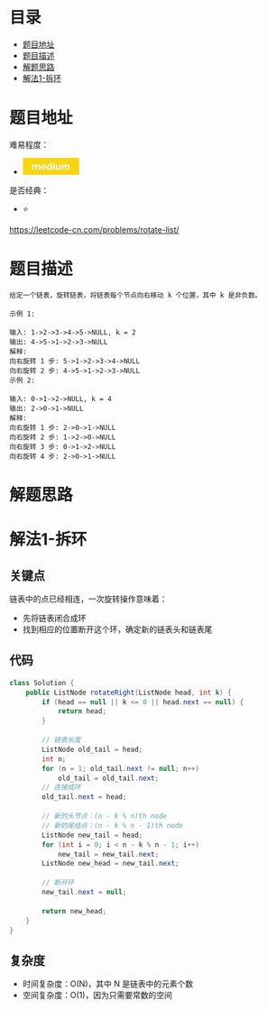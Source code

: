 # 目录
* [题目地址](#题目地址)
* [题目描述](#题目描述)
* [解题思路](#解题思路)
* [解法1-拆环](#解法1-拆环)



# 题目地址
难易程度：
- ![medium.jpg](../.images/medium.jpg)

是否经典：
- ⭐️

https://leetcode-cn.com/problems/rotate-list/

# 题目描述
```text
给定一个链表，旋转链表，将链表每个节点向右移动 k 个位置，其中 k 是非负数。

示例 1:

输入: 1->2->3->4->5->NULL, k = 2
输出: 4->5->1->2->3->NULL
解释:
向右旋转 1 步: 5->1->2->3->4->NULL
向右旋转 2 步: 4->5->1->2->3->NULL
示例 2:

输入: 0->1->2->NULL, k = 4
输出: 2->0->1->NULL
解释:
向右旋转 1 步: 2->0->1->NULL
向右旋转 2 步: 1->2->0->NULL
向右旋转 3 步: 0->1->2->NULL
向右旋转 4 步: 2->0->1->NULL
```


# 解题思路




# 解法1-拆环
## 关键点
链表中的点已经相连，一次旋转操作意味着：

- 先将链表闭合成环
- 找到相应的位置断开这个环，确定新的链表头和链表尾


## 代码
```java
class Solution {
    public ListNode rotateRight(ListNode head, int k) {
        if (head == null || k <= 0 || head.next == null) {
            return head;
        }

        // 链表长度
        ListNode old_tail = head;
        int n;  
        for (n = 1; old_tail.next != null; n++)
            old_tail = old_tail.next;
        // 连接成环
        old_tail.next = head;

        // 新的头节点：(n - k % n)th node
        // 新的尾结点：(n - k % n - 1)th node
        ListNode new_tail = head;
        for (int i = 0; i < n - k % n - 1; i++)
            new_tail = new_tail.next;
        ListNode new_head = new_tail.next;

        // 断开环
        new_tail.next = null;

        return new_head;
    }
}
```


## 复杂度
- 时间复杂度：O(N)，其中 N 是链表中的元素个数
- 空间复杂度：O(1)，因为只需要常数的空间